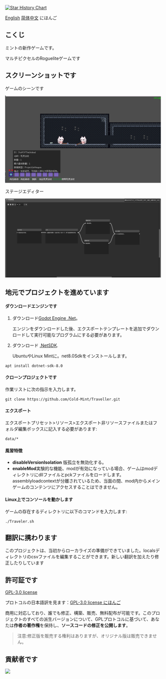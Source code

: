 [![Star History Chart](https://api.star-history.com/svg?repos=Cold-Mint/Traveller&type=Date)](https://star-history.com/#Cold-Mint/Traveller&Date)

[English](README.md) [简体中文](README_ZH.md) にほんご

## こくじ

ミントの新作ゲームです。

マルチピクセルのRogueliteゲームです

## スクリーンショットです

ゲームのシーンです

![](screenshot/0.0.1/game_page.png)

ステージエディター

![](screenshot/0.0.1/level_Graph_Editor.png)
## 地元でプロジェクトを進めています

#### ダウンロードエンジンです
1. ダウンロード[Godot Engine .Net](https://godotengine.org/)。

   エンジンをダウンロードした後、エクスポートテンプレートを追加でダウンロードして実行可能なプログラムにする必要があります。

2. ダウンロード [.NetSDK](https://dotnet.microsoft.com/download).

   UbuntuやLinux Mintに。net8.0Sdkをインストールします。

```
apt install dotnet-sdk-8.0
```


#### クローンプロジェクトです

作業リストに次の指示を入力します。

```
git clone https://github.com/Cold-Mint/Traveller.git
```

#### エクスポート

エクスポートプリセット>リソース>エクスポート非リソースファイルまたはフォルダ編集ボックスに記入する必要があります:

```
data/*
```

#### 風習特徴

- **disableVersionIsolation** 版孤立を無効化する。
- **enableMod**実験的な機能、modが有効になっている場合、ゲームはmodディレクトリにdllファイルとpckファイルをロードします。assemblyloadcontextが分離されているため、当面の間、mod内からメインゲームのコンテンツにアクセスすることはできません。

#### Linux上でコンソールを動かします

ゲームの存在するディレクトリに以下のコマンドを入力します:

```
./Traveler.sh
```
## 翻訳に携わります

このプロジェクトは、当初からローカライズの準備ができていました。localsディレクトリのcsvファイルを編集することができます。新しい翻訳を加えたり修正したりしています

## 許可証です

[GPL-3.0 license](LICENSE)

プロトコルの日本語訳を見ます：[GPL-3.0 license にほんご](LICENSE_JA)

商用に対応しており、誰でも修正、構築、販売、無料配布が可能です。このプロジェクトのすべての派生バージョンについて、GPLプロトコルに基づいて、あなたは**作者の著作権**を保持し、**ソースコードの修正を公開します**。

> 注意:修正版を販売する権利はありますが、オリジナル版は販売できません。

## 貢献者です

<a href="https://github.com/Cold-Mint/Traveller/graphs/contributors">
  <img src="https://contrib.rocks/image?repo=Cold-Mint/Traveller" />
</a>